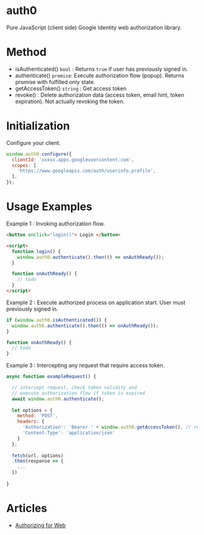 # auth0
Pure JavaScript (client side) Google Identity web authorization library.

# Method
- isAuthenticated() `bool` : Returns `true` if user has previously signed in.
- authenticate() `promise`: Execute authorization flow (popup). Returns promise with fulfilled only state.
- getAccessToken() `string` : Get access token
- revoke() : Delete authorization data (access token, email hint, token expiration). Not actually revoking the token.

# Initialization
Configure your client.
```js
window.auth0.configure({
  clientId: 'xxxxx.apps.googleusercontent.com',
  scopes: [
    'https://www.googleapis.com/auth/userinfo.profile',
  ],
});
```

# Usage Examples
Example 1 : Invoking authorization flow.
```html
<button onclick="login()"> Login </button>

<script>
  function login() {
    window.auth0.authenticate().then(() => onAuthReady());
  }

  function onAuthReady() {
    // todo
  }
</script>
```

Example 2 : Execute authorized process on application start. User must previously signed in.
```js
if (window.auth0.isAuthenticated()) {
  window.auth0.authenticate().then(() => onAuthReady());
}

function onAuthReady() {
  // todo
}
```

Example 3 : Intercepting any request that require access token.
```js
async function exampleRequest() {

  // intercept request, check token validity and
  // execute authorization flow if token is expired
  await window.auth0.authenticate();
  
  let options = {
    method: 'POST',
    headers: {
      'Authorization': 'Bearer ' + window.auth0.getAccessToken(), // retrieve access token
      'Content-Type': 'application/json'
    }
  };
  
  fetch(url, options)
  .then(response => {
    ...
  })
  
}
```


# Articles
- [Authorizing for Web](https://developers.google.com/identity/oauth2/web/guides/overview)
